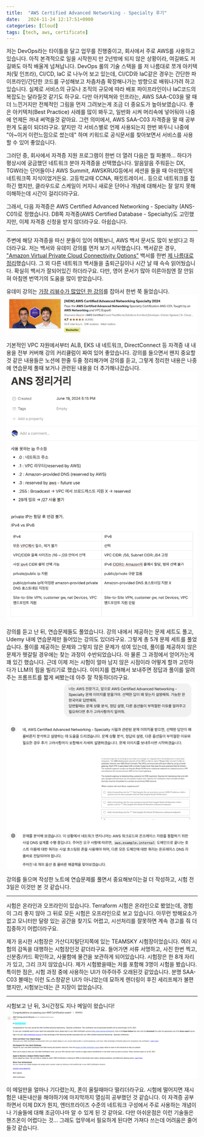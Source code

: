 ```yaml
---
title:  "AWS Certified Advanced Networking - Specialty 후기"
date:   2024-11-24 12:17:51+0900
categories: [Cloud]
tags: [tech, aws, certificate]
---
```


저는 DevOps라는 타이틀을 달고 업무를 진행중이고, 회사에서 주로 AWS를 사용하고 있습니다. 아직 본격적으로 일을 시작한지 만 2년밖에 되지 않은 상황이라, 여길봐도 저길봐도 아직 배울게 넘쳐납니다. DevOps 롤의 기술 스택을 를 저 나름대로 쪼개 아키텍처(및 인프라), CI/CD, IaC 로 나누어 보고 있는데, CI/CD와 IaC같은 경우는 간단한 파이프라인/간단한 코드를 구성해보고 차츰차츰 확장해나가는 방향으로 배워나가려 하고 있습니다. 실제로 서비스의 규모나 조직의 규모에 따라 배포 파이프라인이나 IaC코드의 복잡도는 달라질것 같기도 하구요. 다만 아키텍쳐와 인프라는, AWS SAA-C03을 딸 때 더 느낀거지만 전체적인 그림을 먼저 그려보는게 조금 더 중요도가 높아보였습니다. 좋은 아키텍처(Best Practice) 사례를 많이 봐두고, 일반화 시켜 머리속에 넣어둬야 나중에 언제든 꺼내 써먹을것 같아요. 그런 의미에서, AWS SAA-C03 자격증을 딸 때 공부한게 도움이 되더라구요. 얕지만 각 서비스별로 언제 사용되는지 한번 봐두니 나중에 "아~이거 이런느낌으로 썼는데" 하며 키워드로 공식문서를 찾아보면서 서비스를 사용할 수 있어 좋았습니다.

그러던 중, 회사에서 자격증 지원 프로그램이 한번 더 열려 다음은 뭘 파볼까... 하다가 평상시에 궁금했던 네트워크 분야 자격증을 선택했습니다. 알음알음 주워듣는 DX, TGW라는 단어들이나 AWS Summit, AWSKRUG등에서 세션을 들을 때 아쉬웠던게 네트워크쪽 지식이었거든요. 고등학교때 CCNA, 패킷트레이서.. 등으로 네트워크를 접하긴 했지만, 클라우드로 스케일이 커지니 새로운 단어나 개념에 대해서는 잘 알지 못해 이해하는데 시간이 걸리더라구요.

그래서, 다음 자격증은 AWS Certified Advanced Networking - Specialty (ANS-C01)로 정했습니다. DB쪽 자격증(AWS Certified Database - Specialty)도 고민했지만, 이제 자격증 신청을 받지 않더라구요. 아쉽습니다.

---

주변에 해당 자격증을 따신 분들이 있어 여쭤보니, AWS 백서 문서도 많이 보셨다고 하더라구요. 저는 백서와 유데미 강의를 먼저 보기 시작했습니다. 백서같은 경우, ["Amazon Virtual Private Cloud Connectivity Options"](https://docs.aws.amazon.com/whitepapers/latest/aws-vpc-connectivity-options/welcome.html) 백서를 한번 [제 나름대로 정리](https://effectivemadness.github.io/posts/aws-net-1/)했습니다. 그 외 다른 네트워크 백서들을 출퇴근길이나 시간 날 때 슥슥 읽어뒀습니다. 확실히 백서가 잘되어있긴 하더라구요. 다만, 영어 문서가 많아 이른아침엔 잘 안읽혀 아침엔 번역기의 도움을 많이 받았습니다.

유데미 강의는 [가장 리뷰수가 많았던 한 강의](https://www.udemy.com/course/aws-certified-advanced-networking-specialty-ans)를 잡아서 한번 쭉 들었습니다. ![8C61AD7A-98FB-4757-97EF-BD8902733A4F.png](/assets/img/8C61AD7A-98FB-4757-97EF-BD8902733A4F.png)

기본적인 VPC 자원에서부터 ALB, EKS 내 네트워크, DirectConnect 등 자격증 내 내용을 전부 커버해 강의 커리큘럼이 짜여 있어 좋았습니다. 강의를 들으면서 왠지 중요할 것 같은 내용들은 노션에 한줄 두줄 정리해가며 강의를 듣고, 그렇게 정리한 내용은 나중에 연습문제 풀때 보거나 관련된 내용을 더 추가해나갔습니다.![ADFE6C84-9B16-48AA-8E68-30352E9B0F2E.png](/assets/img/ADFE6C84-9B16-48AA-8E68-30352E9B0F2E.png)

강의를 듣고 난 뒤, 연습문제들도 풀었습니다. 강의 내에서 제공하는 문제 세트도 풀고, Udemy 내에 연습문제만 들어있는 강의도 있더라구요. 그렇게 총 5개 문제 세트를 풀었습니다. 풀이를 제공하는 문제와 그렇지 않은 문제가 섞여 있는데, 풀이를 제공하지 않은 문제가 헷갈릴 경우에는 찾는 과정이 수반되었습니다. 아 물론 그 과정에서 얻어가는게 꽤 있긴 했습니다. 근데 이제 저는 시험이 얼마 남지 않은 시점이라 어떻게 할까 고민하다가 LLM의 힘을 빌리기로 했습니다. 이미지를 캡쳐해서 보내주면 정답과 풀이를 알려주는 프롬프트를 짧게 써봤는데 아주 잘 작동하더라구요.![87582801-615D-4BC6-9B6D-3693793B2464.png](/assets/img/87582801-615D-4BC6-9B6D-3693793B2464.png)

강의를 들으며 작성한 노트에 연습문제를 풀면서 중요해보이는걸 더 작성하고, 시험 전 3일은 이것만 본 것 같습니다.

---

시험은 온라인과 오프라인이 있습니다. Terraform 시험은 온라인으로 봤었는데, 경험이 그리 좋지 않아 그 뒤로 모든 시험은 오프라인으로 보고 있습니다. 아무런 방해요소가 없고 모니터만 달랑 있는 공간을 찾기도 어렵고, 시선처리를 잘못하면 계속 경고를 줘 더 집중하기 어렵더라구요.

제가 응시한 시험장은 가산디지털단지쪽에 있는 TEAMSKY 시험장이었습니다. 여러 시험의 감독을 대행하는 시험장인것 같더라구요. 들어가면 서류 서명하고, 사진 한번 찍고, 신분증/카드 확인하고, 사물함에 물건을 보관하게 되어있습니다. 시험장은 한 8개 자리가 있고, 그리 크지 않았습니다. 제가 시험봤을때는 저를 포함해 3명이 시험을 봤습니다. 특이한 점은, 시험 과정 중에 사용하는 UI가 아주아주 오래된것 같았습니다. 분명 SAA-C03 볼때는 이런 도스창같은 UI가 아니었는데 묘하게 렌더링이 후진 세리프체가 불편했지만, 시험보는데는 큰 지장이 없었습니다. 

---

시험보고 난 뒤, 3시간정도 지나 메일이 왔습니다!![2A734B8B-FE0F-4902-AACB-62CDEE3834E2.png](/assets/img/2A734B8B-FE0F-4902-AACB-62CDEE3834E2.png)

이 메일만을 얼마나 기다렸는지, 폰이 울릴때마다 떨리더라구요. 시험에 떨어지면 재시험은 내돈내산을 해야하기에 마지막까지 열심히 공부했던 것 같습니다. 이 자격증 공부하면서 이제 DX가 뭔지, 엔터프라이즈 수준의 네트워크 구성에서 주로 사용하는 개념이나 기술들에 대해 조금이나마 알 수 있게 된 것 같아요. 다만 아쉬운점은 이런 기술들은 핸즈온이 어렵다는 것... 그래도 업무에서 필요하게 된다면 가져다 쓰는데 어려움은 줄어들것 같습니다.